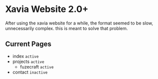 # Xavia Website 2.0+
After using the xavia website for a while, the format seemed to be slow, unnecessarily complex. this is meant to solve that problem.


## Current Pages
- index ```active```
- projects ```active```
  - fuzecraft ```active```
- contact ```inactive```
